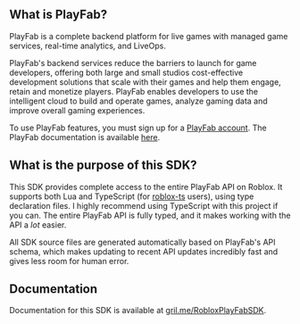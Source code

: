 ## What is PlayFab?
PlayFab is a complete backend platform for live games with managed game services, real-time analytics, and LiveOps. 

PlayFab's backend services reduce the barriers to launch for game developers, offering both large and small studios cost-effective development solutions that scale with their games and help them engage, retain and monetize players. PlayFab enables developers to use the intelligent cloud to build and operate games, analyze gaming data and improve overall gaming experiences.

To use PlayFab features, you must sign up for a [PlayFab account](https://developer.playfab.com/en-us/sign-up). The PlayFab documentation is available [here](https://docs.microsoft.com/en-us/gaming/playfab/).

## What is the purpose of this SDK?
This SDK provides complete access to the entire PlayFab API on Roblox. It supports both Lua and TypeScript (for [roblox-ts](http://roblox-ts.com/) users), using type declaration files.  I highly recommend using TypeScript with this project if you can. The entire PlayFab API is fully typed, and it makes working with the API a *lot* easier.

All SDK source files are generated automatically based on PlayFab's API schema, which makes updating to recent API updates incredibly fast and gives less room for human error.

## Documentation
Documentation for this SDK is available at [gril.me/RobloxPlayFabSDK](https://gril.me/RobloxPlayFabSDK/).